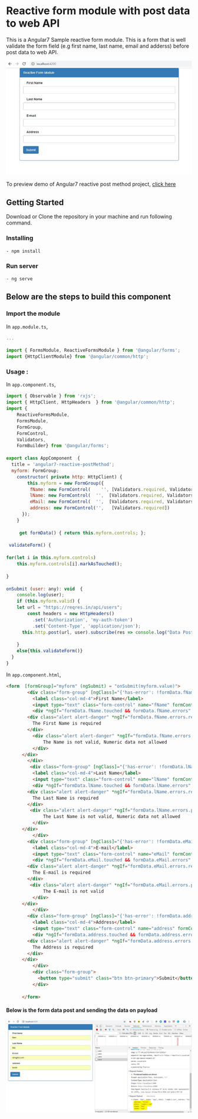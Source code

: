# Reactive form module with post data to web API

This is a Angular7 Sample reactive form module. This is a form that is well validate the form field (e.g first name, last name, email and adderss) before post data to web API.

<p align="center">
    <img  alt="Angular7-reactive-postMethod" src="img/reactive-postMethod.JPG" class="img-responsive">
</p>

To preview demo of Angular7 reactive post method project, [click here](https://angular-reactiveform-post-method.stackblitz.io)


## Getting Started
Download  or Clone the repository in your machine and run following command. 

### Installing
    - npm install

### Run server
    - ng serve

## Below are the steps to build this component


### Import the module

In `app.module.ts`,

```javascript
...

import { FormsModule, ReactiveFormsModule } from '@angular/forms';
import {HttpClientModule} from '@angular/common/http';


```

### Usage : 

In `app.component.ts`,

```javascript
import { Observable } from 'rxjs'; 
import { HttpClient, HttpHeaders  } from '@angular/common/http';
import { 
	ReactiveFormsModule,
    FormsModule,
    FormGroup,
    FormControl,
    Validators,
    FormBuilder} from '@angular/forms';

export class AppComponent  {
  title = 'angular7-reactive-postMethod';
  myform: FormGroup;	  
    constructor( private http: HttpClient) {
    	this.myform = new FormGroup({
         fName: new FormControl(	'',	[Validators.required, Validators.pattern('^[a-zA-Z]{2,15}$')]),
         lName: new FormControl(  '',  [Validators.required, Validators.pattern('^[a-zA-Z]{2,15}$')]),
         eMail: new FormControl(  '',  [Validators.required, Validators.pattern('^.+@.+\..+$')]),
         address: new FormControl('', 	[Validators.required])
      });  
  	}

  	 get formData() { return this.myform.controls; };
  
 validateForm() { 

for(let i in this.myform.controls)
    this.myform.controls[i].markAsTouched();

}

onSubmit (user: any): void  {
	console.log(user);    
    if (this.myform.valid) {
    let url = "https://reqres.in/api/users";     
        const headers = new HttpHeaders()
          .set('Authorization', 'my-auth-token')
          .set('Content-Type', 'application/json');
      this.http.post(url, user).subscribe(res => console.log("Data Post Done"));
    
	}
	else{this.validateForm()}
  }
}

```


In `app.component.html`,

```html
<form  [formGroup]="myform" (ngSubmit) = "onSubmit(myform.value)">
        <div class="form-group" [ngClass]="{'has-error': !formData.fName.valid && formData.fName.touched}">
          <label class="col-md-4">First Name</label>
          <input type="text" class="form-control" name="fName" formControlName="fName" />
          <div *ngIf="formData.fName.touched && formData.fName.errors" style="margin-top:10px">
        <div class="alert alert-danger" *ngIf="formData.fName.errors.required">
          The First Name is required
        </div>     
          <div class="alert alert-danger" *ngIf="formData.fName.errors.pattern">
              The Name is not valid, Numeric data not allowed
          </div>          
      </div>
        </div>
         <div class="form-group" [ngClass]="{'has-error': !formData.lName.valid && formData.lName.touched}">
          <label class="col-md-4">Last Name</label>
          <input type="text" class="form-control" name="lName" formControlName="lName"/>
          <div *ngIf="formData.lName.touched && formData.lName.errors" style="margin-top:10px">
        <div class="alert alert-danger" *ngIf="formData.lName.errors.required">
          The Last Name is required
        </div>
         <div class="alert alert-danger" *ngIf="formData.lName.errors.pattern">
              The Last Name is not valid, Numeric data not allowed
          </div>
      </div>
          </div>
        <div class="form-group" [ngClass]="{'has-error': !formData.eMail.valid && formData.eMail.touched}">
          <label class="col-md-4">E-mail</label>
          <input type="text" class="form-control" name="eMail" formControlName="eMail"/>
          <div *ngIf="formData.eMail.touched && formData.eMail.errors" style="margin-top:10px">
        <div class="alert alert-danger" *ngIf="formData.eMail.errors.required">
          The E-mail is required
        </div>
         <div class="alert alert-danger" *ngIf="formData.eMail.errors.pattern">
              The E-mail is not valid
          </div>
      </div>
          </div> 
        <div class="form-group" [ngClass]="{'has-error': !formData.address.valid && formData.address.touched}">
          <label class="col-md-4">Address</label>
          <input type="text" class="form-control" name="address" formControlName="address"/>
          <div *ngIf="formData.address.touched && formData.address.errors" style="margin-top:10px">
        <div class="alert alert-danger" *ngIf="formData.address.errors.required">
          The Address is required
        </div>         
      </div>
          </div>
          <div class="form-group">
            <button type="submit" class="btn btn-primary">Submit</button>
          </div>          
      
      </form>
```

#### Below is  the form data post and sending the data on payload
<p align="center">
    <img  alt="Angular7-reactive-postData" src="img/reactive-postData.JPG" class="img-responsive">
</p>
